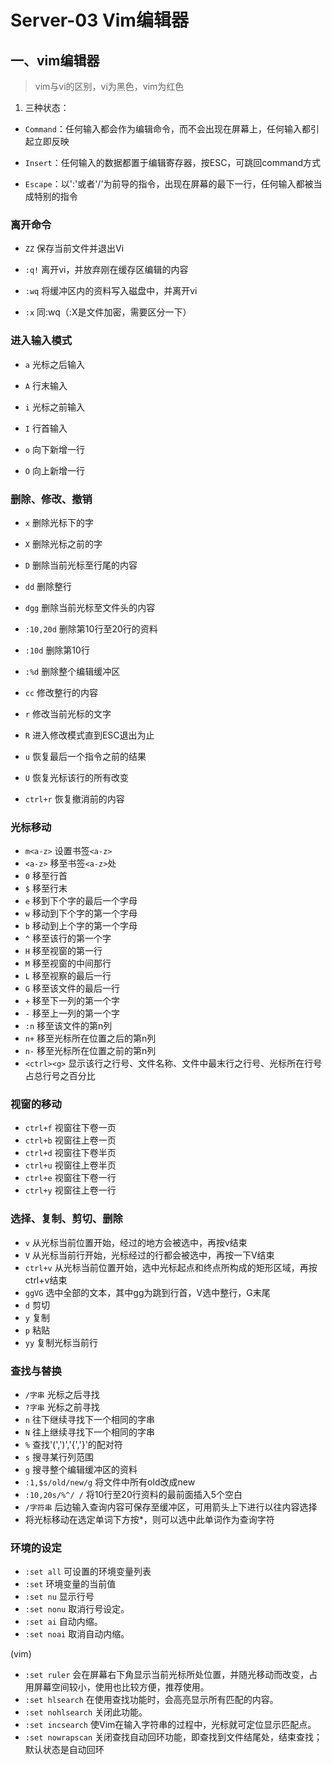 # Server-03 Vim编辑器

## 一、vim编辑器

> vim与vi的区别，vi为黑色，vim为红色

1. 三种状态：

* `Command`：任何输入都会作为编辑命令，而不会出现在屏幕上，任何输入都引起立即反映

* `Insert`：任何输入的数据都置于编辑寄存器，按ESC，可跳回command方式

* `Escape`：以':'或者'/'为前导的指令，出现在屏幕的最下一行，任何输入都被当成特别的指令



### 离开命令

* `ZZ` 保存当前文件并退出Vi

* `:q!`     离开vi，并放弃刚在缓存区编辑的内容

* `:wq`   将缓冲区内的资料写入磁盘中，并离开vi

* `:x`    同:wq（:X是文件加密，需要区分一下）



### 进入输入模式

* `a`   光标之后输入
* `A`  行末输入

* `i`    光标之前输入

* `I`   行首输入

* `o`  向下新增一行

* `O` 向上新增一行



### 删除、修改、撤销

* `x`  删除光标下的字
* `X`  删除光标之前的字
* `D` 删除当前光标至行尾的内容
* `dd` 删除整行
* `dgg` 删除当前光标至文件头的内容

* `:10,20d`  删除第10行至20行的资料
* `:10d`  删除第10行
* `:%d`  删除整个编辑缓冲区
* `cc` 修改整行的内容
* `r`   修改当前光标的文字
* `R`  进入修改模式直到ESC退出为止
* `u` 恢复最后一个指令之前的结果
* `U` 恢复光标该行的所有改变
* `ctrl+r`  恢复撤消前的内容



### 光标移动

* `m<a-z>` 设置书签`<a-z>`
* `<a-z>` 移至书签`<a-z>`处
* `0` 移至行首
* `$` 移至行末
* `e` 移到下个字的最后一个字母
* `w` 移动到下个字的第一个字母
* `b` 移动到上个字的第一个字母
* `^` 移至该行的第一个字
* `H` 移至视窗的第一行
* `M` 移至视窗的中间那行
* `L` 移至视察的最后一行
* `G`  移至该文件的最后一行
* `+`  移至下一列的第一个字
* `-` 移至上一列的第一个字
* `:n`  移至该文件的第n列
* `n+` 移至光标所在位置之后的第n列
* `n-`  移至光标所在位置之前的第n列
* `<ctrl><g>` 显示该行之行号、文件名称、文件中最末行之行号、光标所在行号占总行号之百分比



### 视窗的移动

* `ctrl+f`    视窗往下卷一页
* `ctrl+b`   视窗往上卷一页
* `ctrl+d`  视窗往下卷半页
* `ctrl+u`  视窗往上卷半页
* `ctrl+e`  视窗往下卷一行
* `ctrl+y`  视窗往上卷一行



### 选择、复制、剪切、删除

* `v`  从光标当前位置开始，经过的地方会被选中，再按v结束
* `V`  从光标当前行开始，光标经过的行都会被选中，再按一下V结束
* `ctrl+v`  从光标当前位置开始，选中光标起点和终点所构成的矩形区域，再按ctrl+v结束
* `ggVG`  选中全部的文本，其中gg为跳到行首，V选中整行，G末尾
* `d`  剪切
* `y`  复制
* `p`  粘贴
* `yy` 复制光标当前行



### 查找与替换

* `/字串`   光标之后寻找
* `?字串`   光标之前寻找
* `n`   往下继续寻找下一个相同的字串
* `N`  往上继续寻找下一个相同的字串
* `%`  查找'(',')','{','}'的配对符
* `s`  搜寻某行列范围
* `g`  搜寻整个编辑缓冲区的资料
* `:1,$s/old/new/g`    将文件中所有old改成new
* `:10,20s/%^/ /`  将10行至20行资料的最前面插入5个空白
* `/字符串`   后边输入查询内容可保存至缓冲区，可用箭头上下进行以往内容选择
* 将光标移动在选定单词下方按*，则可以选中此单词作为查询字符



### 环境的设定

* `:set all`  可设置的环境变量列表
* `:set`   环境变量的当前值
* `:set nu`   显示行号
* `:set nonu`  取消行号设定。
* `:set ai`   自动内缩。
* `:set noai`   取消自动内缩。


(vim) 

* `:set ruler`  会在屏幕右下角显示当前光标所处位置，并随光移动而改变，占用屏幕空间较小，使用也比较方便，推荐使用。
* `:set hlsearch` 在使用查找功能时，会高亮显示所有匹配的内容。
* `:set nohlsearch`  关闭此功能。
* `:set incsearch`  使Vim在输入字符串的过程中，光标就可定位显示匹配点。
* `:set nowrapscan` 关闭查找自动回环功能，即查找到文件结尾处，结束查找；默认状态是自动回环

